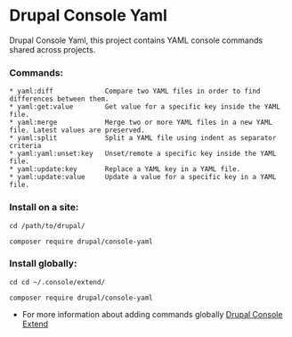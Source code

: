 # Drupal Console Yaml

Drupal Console Yaml, this project contains YAML console commands shared across projects.

### Commands:
```
* yaml:diff             Compare two YAML files in order to find differences between them.
* yaml:get:value        Get value for a specific key inside the YAML file.
* yaml:merge            Merge two or more YAML files in a new YAML file. Latest values are preserved.
* yaml:split            Split a YAML file using indent as separator criteria
* yaml:yaml:unset:key   Unset/remote a specific key inside the YAML file.
* yaml:update:key       Replace a YAML key in a YAML file.
* yaml:update:value     Update a value for a specific key in a YAML file.
```

### Install on a site:
```
cd /path/to/drupal/

composer require drupal/console-yaml
```

### Install globally:
```
cd cd ~/.console/extend/

composer require drupal/console-yaml

```
* For more information about adding commands globally [Drupal Console Extend](https://github.com/hechoendrupal/drupal-console-extend#drupal-console-extend)